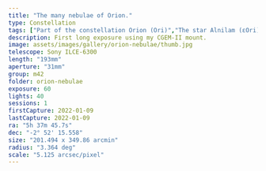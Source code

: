```yaml
---
title: "The many nebulae of Orion."
type: Constellation
tags: ["Part of the constellation Orion (Ori)","The star Alnilam (εOri)","The star Alnitak (ζOri)","The star Mintaka (δOri)","NGC1976","M42","IC434","NGC2024","The star θ1Ori","The star θ2Ori","NGC1982","M43","The star σOri","IC431","IC432","NGC2023","The star 42Ori","IC423","NGC1973","NGC1981","NGC1975","NGC1977","IC426","The star 45Ori","Great Orion Nebula","Orion Nebula","the Running Man Nebula","Mairan's Nebula","IC420","Flame Nebula","Orion B","Upper Sword"]
description: First long exposure using my CGEM-II mount.
image: assets/images/gallery/orion-nebulae/thumb.jpg
telescope: Sony ILCE-6300
length: "193mm"
aperture: "31mm"
group: m42
folder: orion-nebulae
exposure: 60
lights: 40
sessions: 1
firstCapture: 2022-01-09 
lastCapture: 2022-01-09
ra: "5h 37m 45.7s"
dec: "-2° 52' 15.558"
size: "201.494 x 349.86 arcmin"
radius: "3.364 deg"
scale: "5.125 arcsec/pixel"
---
```

